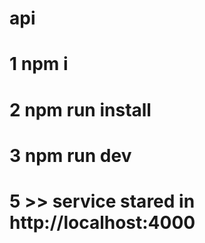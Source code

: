 # api

# 1 npm i

# 2 npm run install

# 3 npm run dev

# 5 >> service stared in http://localhost:4000
